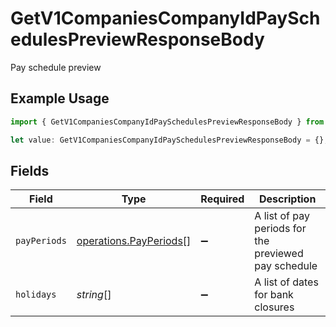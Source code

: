 # GetV1CompaniesCompanyIdPaySchedulesPreviewResponseBody

Pay schedule preview

## Example Usage

```typescript
import { GetV1CompaniesCompanyIdPaySchedulesPreviewResponseBody } from "openapi/models/operations";

let value: GetV1CompaniesCompanyIdPaySchedulesPreviewResponseBody = {};
```

## Fields

| Field                                                            | Type                                                             | Required                                                         | Description                                                      |
| ---------------------------------------------------------------- | ---------------------------------------------------------------- | ---------------------------------------------------------------- | ---------------------------------------------------------------- |
| `payPeriods`                                                     | [operations.PayPeriods](../../models/operations/payperiods.md)[] | :heavy_minus_sign:                                               | A list of pay periods for the previewed pay schedule             |
| `holidays`                                                       | *string*[]                                                       | :heavy_minus_sign:                                               | A list of dates for bank closures                                |